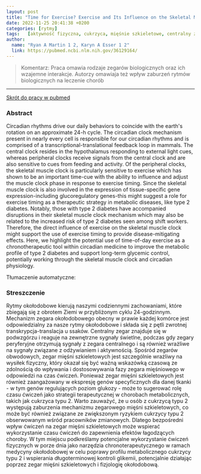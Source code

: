 ```yaml
---
layout: post
title: "Time for Exercise? Exercise and Its Influence on the Skeletal Muscle Clock"
date: 2022-11-25 20:41:38 +0200
categories: [rytmy]
tags:   [aktywność fizyczna, cukrzyca, mięśnie szkieletowe, centralny zegar biologiczny, obwodowy zegar biologiczny]
author:
  name: "Ryan A Martin 1 2, Karyn A Esser 1 2"
  link: https://pubmed.ncbi.nlm.nih.gov/36129164/
---
```


> Komentarz: 
> Praca omawia rodzaje zegarów biologicznych oraz ich wzajemne interakcje. Autorzy omawiaja też wpływ zaburzeń rytmów biologicznych na leczenie chorób

<hr>

[Skrót do pracy w pubmed](https://pubmed.ncbi.nlm.nih.gov/36129164/) 

### Abstract
Circadian rhythms drive our daily behaviors to coincide with the earth's rotation on an approximate 24-h cycle. The circadian clock mechanism present in nearly every cell is responsible for our circadian rhythms and is comprised of a transcriptional-translational feedback loop in mammals. The central clock resides in the hypothalamus responding to external light cues, whereas peripheral clocks receive signals from the central clock and are also sensitive to cues from feeding and activity. Of the peripheral clocks, the skeletal muscle clock is particularly sensitive to exercise which has shown to be an important time-cue with the ability to influence and adjust the muscle clock phase in response to exercise timing. Since the skeletal muscle clock is also involved in the expression of tissue-specific gene expression-including glucoregulatory genes-this might suggest a role for exercise timing as a therapeutic strategy in metabolic diseases, like type 2 diabetes. Notably, those with type 2 diabetes have accompanied disruptions in their skeletal muscle clock mechanism which may also be related to the increased risk of type 2 diabetes seen among shift workers. Therefore, the direct influence of exercise on the skeletal muscle clock might support the use of exercise timing to provide disease-mitigating effects. Here, we highlight the potential use of time-of-day exercise as a chronotherapeutic tool within circadian medicine to improve the metabolic profile of type 2 diabetes and support long-term glycemic control, potentially working through the skeletal muscle clock and circadian physiology.


Tłumaczenie automatyczne:

### Streszczenie
Rytmy okołodobowe kierują naszymi codziennymi zachowaniami, które zbiegają się z obrotem Ziemi w przybliżonym cyklu 24-godzinnym. Mechanizm zegara okołodobowego obecny w prawie każdej komórce jest odpowiedzialny za nasze rytmy okołodobowe i składa się z pętli zwrotnej transkrypcja-translacja u ssaków. Centralny zegar znajduje się w podwzgórzu i reaguje na zewnętrzne sygnały świetlne, podczas gdy zegary peryferyjne otrzymują sygnały z zegara centralnego i są również wrażliwe na sygnały związane z odżywianiem i aktywnością. Spośród zegarów obwodowych, zegar mięśni szkieletowych jest szczególnie wrażliwy na wysiłek fizyczny, który okazał się być ważną wskazówką czasową ze zdolnością do wpływania i dostosowywania fazy zegara mięśniowego w odpowiedzi na czas ćwiczeń. Ponieważ zegar mięśni szkieletowych jest również zaangażowany w ekspresję genów specyficznych dla danej tkanki - w tym genów regulujących poziom glukozy - może to sugerować rolę czasu ćwiczeń jako strategii terapeutycznej w chorobach metabolicznych, takich jak cukrzyca typu 2. Warto zauważyć, że u osób z cukrzycą typu 2 występują zaburzenia mechanizmu zegarowego mięśni szkieletowych, co może być również związane ze zwiększonym ryzykiem cukrzycy typu 2 obserwowanym wśród pracowników zmianowych. Dlatego bezpośredni wpływ ćwiczeń na zegar mięśni szkieletowych może wspierać wykorzystanie czasu ćwiczeń do zapewnienia efektów łagodzących choroby. W tym miejscu podkreślamy potencjalne wykorzystanie ćwiczeń fizycznych w porze dnia jako narzędzia chronoterapeutycznego w ramach medycyny okołodobowej w celu poprawy profilu metabolicznego cukrzycy typu 2 i wspierania długoterminowej kontroli glikemii, potencjalnie działając poprzez zegar mięśni szkieletowych i fizjologię okołodobową.

